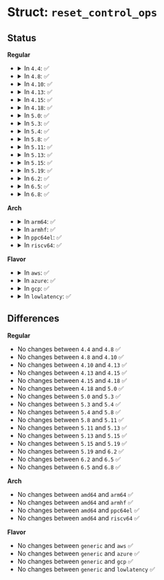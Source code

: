 # Struct: <code>reset_control_ops</code>

## Status
<b>Regular</b>
<ul>
<li>
<details>
<summary>In <code>4.4</code>: ✅</summary>

```c
struct reset_control_ops {
    int (*reset)(struct reset_controller_dev *, long unsigned int);
    int (*assert)(struct reset_controller_dev *, long unsigned int);
    int (*deassert)(struct reset_controller_dev *, long unsigned int);
    int (*status)(struct reset_controller_dev *, long unsigned int);
};
```
</details>
</li>
<li>
<details>
<summary>In <code>4.8</code>: ✅</summary>

```c
struct reset_control_ops {
    int (*reset)(struct reset_controller_dev *, long unsigned int);
    int (*assert)(struct reset_controller_dev *, long unsigned int);
    int (*deassert)(struct reset_controller_dev *, long unsigned int);
    int (*status)(struct reset_controller_dev *, long unsigned int);
};
```
</details>
</li>
<li>
<details>
<summary>In <code>4.10</code>: ✅</summary>

```c
struct reset_control_ops {
    int (*reset)(struct reset_controller_dev *, long unsigned int);
    int (*assert)(struct reset_controller_dev *, long unsigned int);
    int (*deassert)(struct reset_controller_dev *, long unsigned int);
    int (*status)(struct reset_controller_dev *, long unsigned int);
};
```
</details>
</li>
<li>
<details>
<summary>In <code>4.13</code>: ✅</summary>

```c
struct reset_control_ops {
    int (*reset)(struct reset_controller_dev *, long unsigned int);
    int (*assert)(struct reset_controller_dev *, long unsigned int);
    int (*deassert)(struct reset_controller_dev *, long unsigned int);
    int (*status)(struct reset_controller_dev *, long unsigned int);
};
```
</details>
</li>
<li>
<details>
<summary>In <code>4.15</code>: ✅</summary>

```c
struct reset_control_ops {
    int (*reset)(struct reset_controller_dev *, long unsigned int);
    int (*assert)(struct reset_controller_dev *, long unsigned int);
    int (*deassert)(struct reset_controller_dev *, long unsigned int);
    int (*status)(struct reset_controller_dev *, long unsigned int);
};
```
</details>
</li>
<li>
<details>
<summary>In <code>4.18</code>: ✅</summary>

```c
struct reset_control_ops {
    int (*reset)(struct reset_controller_dev *, long unsigned int);
    int (*assert)(struct reset_controller_dev *, long unsigned int);
    int (*deassert)(struct reset_controller_dev *, long unsigned int);
    int (*status)(struct reset_controller_dev *, long unsigned int);
};
```
</details>
</li>
<li>
<details>
<summary>In <code>5.0</code>: ✅</summary>

```c
struct reset_control_ops {
    int (*reset)(struct reset_controller_dev *, long unsigned int);
    int (*assert)(struct reset_controller_dev *, long unsigned int);
    int (*deassert)(struct reset_controller_dev *, long unsigned int);
    int (*status)(struct reset_controller_dev *, long unsigned int);
};
```
</details>
</li>
<li>
<details>
<summary>In <code>5.3</code>: ✅</summary>

```c
struct reset_control_ops {
    int (*reset)(struct reset_controller_dev *, long unsigned int);
    int (*assert)(struct reset_controller_dev *, long unsigned int);
    int (*deassert)(struct reset_controller_dev *, long unsigned int);
    int (*status)(struct reset_controller_dev *, long unsigned int);
};
```
</details>
</li>
<li>
<details>
<summary>In <code>5.4</code>: ✅</summary>

```c
struct reset_control_ops {
    int (*reset)(struct reset_controller_dev *, long unsigned int);
    int (*assert)(struct reset_controller_dev *, long unsigned int);
    int (*deassert)(struct reset_controller_dev *, long unsigned int);
    int (*status)(struct reset_controller_dev *, long unsigned int);
};
```
</details>
</li>
<li>
<details>
<summary>In <code>5.8</code>: ✅</summary>

```c
struct reset_control_ops {
    int (*reset)(struct reset_controller_dev *, long unsigned int);
    int (*assert)(struct reset_controller_dev *, long unsigned int);
    int (*deassert)(struct reset_controller_dev *, long unsigned int);
    int (*status)(struct reset_controller_dev *, long unsigned int);
};
```
</details>
</li>
<li>
<details>
<summary>In <code>5.11</code>: ✅</summary>

```c
struct reset_control_ops {
    int (*reset)(struct reset_controller_dev *, long unsigned int);
    int (*assert)(struct reset_controller_dev *, long unsigned int);
    int (*deassert)(struct reset_controller_dev *, long unsigned int);
    int (*status)(struct reset_controller_dev *, long unsigned int);
};
```
</details>
</li>
<li>
<details>
<summary>In <code>5.13</code>: ✅</summary>

```c
struct reset_control_ops {
    int (*reset)(struct reset_controller_dev *, long unsigned int);
    int (*assert)(struct reset_controller_dev *, long unsigned int);
    int (*deassert)(struct reset_controller_dev *, long unsigned int);
    int (*status)(struct reset_controller_dev *, long unsigned int);
};
```
</details>
</li>
<li>
<details>
<summary>In <code>5.15</code>: ✅</summary>

```c
struct reset_control_ops {
    int (*reset)(struct reset_controller_dev *, long unsigned int);
    int (*assert)(struct reset_controller_dev *, long unsigned int);
    int (*deassert)(struct reset_controller_dev *, long unsigned int);
    int (*status)(struct reset_controller_dev *, long unsigned int);
};
```
</details>
</li>
<li>
<details>
<summary>In <code>5.19</code>: ✅</summary>

```c
struct reset_control_ops {
    int (*reset)(struct reset_controller_dev *, long unsigned int);
    int (*assert)(struct reset_controller_dev *, long unsigned int);
    int (*deassert)(struct reset_controller_dev *, long unsigned int);
    int (*status)(struct reset_controller_dev *, long unsigned int);
};
```
</details>
</li>
<li>
<details>
<summary>In <code>6.2</code>: ✅</summary>

```c
struct reset_control_ops {
    int (*reset)(struct reset_controller_dev *, long unsigned int);
    int (*assert)(struct reset_controller_dev *, long unsigned int);
    int (*deassert)(struct reset_controller_dev *, long unsigned int);
    int (*status)(struct reset_controller_dev *, long unsigned int);
};
```
</details>
</li>
<li>
<details>
<summary>In <code>6.5</code>: ✅</summary>

```c
struct reset_control_ops {
    int (*reset)(struct reset_controller_dev *, long unsigned int);
    int (*assert)(struct reset_controller_dev *, long unsigned int);
    int (*deassert)(struct reset_controller_dev *, long unsigned int);
    int (*status)(struct reset_controller_dev *, long unsigned int);
};
```
</details>
</li>
<li>
<details>
<summary>In <code>6.8</code>: ✅</summary>

```c
struct reset_control_ops {
    int (*reset)(struct reset_controller_dev *, long unsigned int);
    int (*assert)(struct reset_controller_dev *, long unsigned int);
    int (*deassert)(struct reset_controller_dev *, long unsigned int);
    int (*status)(struct reset_controller_dev *, long unsigned int);
};
```
</details>
</li>
</ul>
<b>Arch</b>
<ul>
<li>
<details>
<summary>In <code>arm64</code>: ✅</summary>

```c
struct reset_control_ops {
    int (*reset)(struct reset_controller_dev *, long unsigned int);
    int (*assert)(struct reset_controller_dev *, long unsigned int);
    int (*deassert)(struct reset_controller_dev *, long unsigned int);
    int (*status)(struct reset_controller_dev *, long unsigned int);
};
```
</details>
</li>
<li>
<details>
<summary>In <code>armhf</code>: ✅</summary>

```c
struct reset_control_ops {
    int (*reset)(struct reset_controller_dev *, long unsigned int);
    int (*assert)(struct reset_controller_dev *, long unsigned int);
    int (*deassert)(struct reset_controller_dev *, long unsigned int);
    int (*status)(struct reset_controller_dev *, long unsigned int);
};
```
</details>
</li>
<li>
<details>
<summary>In <code>ppc64el</code>: ✅</summary>

```c
struct reset_control_ops {
    int (*reset)(struct reset_controller_dev *, long unsigned int);
    int (*assert)(struct reset_controller_dev *, long unsigned int);
    int (*deassert)(struct reset_controller_dev *, long unsigned int);
    int (*status)(struct reset_controller_dev *, long unsigned int);
};
```
</details>
</li>
<li>
<details>
<summary>In <code>riscv64</code>: ✅</summary>

```c
struct reset_control_ops {
    int (*reset)(struct reset_controller_dev *, long unsigned int);
    int (*assert)(struct reset_controller_dev *, long unsigned int);
    int (*deassert)(struct reset_controller_dev *, long unsigned int);
    int (*status)(struct reset_controller_dev *, long unsigned int);
};
```
</details>
</li>
</ul>
<b>Flavor</b>
<ul>
<li>
<details>
<summary>In <code>aws</code>: ✅</summary>

```c
struct reset_control_ops {
    int (*reset)(struct reset_controller_dev *, long unsigned int);
    int (*assert)(struct reset_controller_dev *, long unsigned int);
    int (*deassert)(struct reset_controller_dev *, long unsigned int);
    int (*status)(struct reset_controller_dev *, long unsigned int);
};
```
</details>
</li>
<li>
<details>
<summary>In <code>azure</code>: ✅</summary>

```c
struct reset_control_ops {
    int (*reset)(struct reset_controller_dev *, long unsigned int);
    int (*assert)(struct reset_controller_dev *, long unsigned int);
    int (*deassert)(struct reset_controller_dev *, long unsigned int);
    int (*status)(struct reset_controller_dev *, long unsigned int);
};
```
</details>
</li>
<li>
<details>
<summary>In <code>gcp</code>: ✅</summary>

```c
struct reset_control_ops {
    int (*reset)(struct reset_controller_dev *, long unsigned int);
    int (*assert)(struct reset_controller_dev *, long unsigned int);
    int (*deassert)(struct reset_controller_dev *, long unsigned int);
    int (*status)(struct reset_controller_dev *, long unsigned int);
};
```
</details>
</li>
<li>
<details>
<summary>In <code>lowlatency</code>: ✅</summary>

```c
struct reset_control_ops {
    int (*reset)(struct reset_controller_dev *, long unsigned int);
    int (*assert)(struct reset_controller_dev *, long unsigned int);
    int (*deassert)(struct reset_controller_dev *, long unsigned int);
    int (*status)(struct reset_controller_dev *, long unsigned int);
};
```
</details>
</li>
</ul>

## Differences
<b>Regular</b>
<ul>
<li>
No changes between <code>4.4</code> and <code>4.8</code> ✅
</li>
<li>
No changes between <code>4.8</code> and <code>4.10</code> ✅
</li>
<li>
No changes between <code>4.10</code> and <code>4.13</code> ✅
</li>
<li>
No changes between <code>4.13</code> and <code>4.15</code> ✅
</li>
<li>
No changes between <code>4.15</code> and <code>4.18</code> ✅
</li>
<li>
No changes between <code>4.18</code> and <code>5.0</code> ✅
</li>
<li>
No changes between <code>5.0</code> and <code>5.3</code> ✅
</li>
<li>
No changes between <code>5.3</code> and <code>5.4</code> ✅
</li>
<li>
No changes between <code>5.4</code> and <code>5.8</code> ✅
</li>
<li>
No changes between <code>5.8</code> and <code>5.11</code> ✅
</li>
<li>
No changes between <code>5.11</code> and <code>5.13</code> ✅
</li>
<li>
No changes between <code>5.13</code> and <code>5.15</code> ✅
</li>
<li>
No changes between <code>5.15</code> and <code>5.19</code> ✅
</li>
<li>
No changes between <code>5.19</code> and <code>6.2</code> ✅
</li>
<li>
No changes between <code>6.2</code> and <code>6.5</code> ✅
</li>
<li>
No changes between <code>6.5</code> and <code>6.8</code> ✅
</li>
</ul>
<b>Arch</b>
<ul>
<li>
No changes between <code>amd64</code> and <code>arm64</code> ✅
</li>
<li>
No changes between <code>amd64</code> and <code>armhf</code> ✅
</li>
<li>
No changes between <code>amd64</code> and <code>ppc64el</code> ✅
</li>
<li>
No changes between <code>amd64</code> and <code>riscv64</code> ✅
</li>
</ul>
<b>Flavor</b>
<ul>
<li>
No changes between <code>generic</code> and <code>aws</code> ✅
</li>
<li>
No changes between <code>generic</code> and <code>azure</code> ✅
</li>
<li>
No changes between <code>generic</code> and <code>gcp</code> ✅
</li>
<li>
No changes between <code>generic</code> and <code>lowlatency</code> ✅
</li>
</ul>
